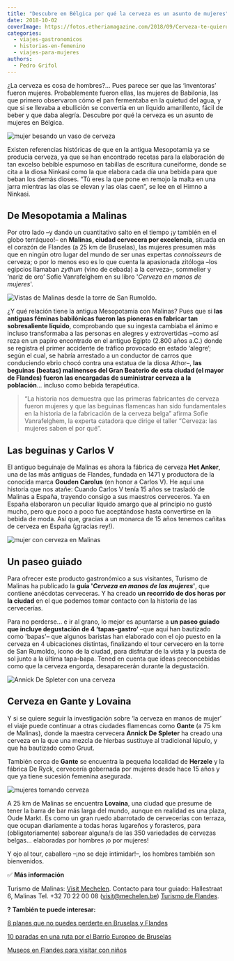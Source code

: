 ```yaml
---
title: "Descubre en Bélgica por qué la cerveza es un asunto de mujeres"
date: 2018-10-02
coverImage: https://fotos.etheriamagazine.com/2018/09/Cerveza-te-quiero.jpg
categories: 
  - viajes-gastronomicos
  - historias-en-femenino
  - viajes-para-mujeres
authors: 
  - Pedro Grifol
---
```


¿La cerveza es cosa de hombres?... Pues parece ser que las ‘inventoras’ fueron mujeres. 
Probablemente fueron ellas, las mujeres de Babilonia, las que primero observaron cómo el 
pan fermentaba en la quietud del agua, y que si se llevaba a ebullición se convertía en 
un líquido amarillento, fácil de beber y que daba alegría. Descubre por qué la cerveza 
es un asunto de mujeres en Bélgica. 

![mujer besando un vaso de cerveza](https://fotos.etheriamagazine.com/2018/09/Cerveza-te-quiero-1024x676.jpg "La cerveza es una bebida de mujeres.")

Existen referencias históricas de que en la antigua Mesopotamia ya se producía cerveza, 
ya que se han encontrado recetas para la elaboración de tan excelso bebible espumoso en 
tabillas de escritura cuneiforme, donde se cita a la diosa Ninkasi como la que elabora 
cada día una bebida para que beban los demás dioses. “Tú eres la que pone en remojo la 
malta en una jarra mientras las olas se elevan y las olas caen”, se lee en el Himno a 
Ninkasi. 

## De Mesopotamia a Malinas

Por otro lado –y dando un cuantitativo salto en el tiempo ¡y también en el globo 
terráqueo!– en **Malinas, ciudad cervecera por excelencia**, situada en el corazón de 
Flandes (a 25 km de Bruselas), las mujeres presumen más que en ningún otro lugar del 
mundo de ser unas expertas _connoisseurs_ de cerveza; o por lo menos eso es lo que 
cuenta la apasionada zitóloga –los egipcios llamaban _zythum_ (vino de cebada) a la 
cerveza–, sommelier y ‘nariz de oro’ Sofie Vanrafelghem en su libro '_Cerveza en manos 
de mujeres_'. 

![Vistas de Malinas desde la torre de San Rumoldo.](https://fotos.etheriamagazine.com/2018/09/Malinas-desde-la-torre-de-San-Rumoldo-1024x640.jpg "Vistas de Malinas desde la torre de San Rumoldo.")

¿Y qué relación tiene la antigua Mesopotamia con Malinas? Pues que si **las antiguas 
féminas babilónicas fueron las pioneras en fabricar tan sobresaliente líquido**, 
comprobando que su ingesta cambiaba el ánimo e incluso transformaba a las personas en 
alegres y extrovertidas –como así reza en un papiro encontrado en el antiguo Egipto 
(2.800 años a.C.) donde se registra el primer accidente de tráfico provocado en estado 
‘alegre’; según el cual, se habría arrestado a un conductor de carros que conduciendo 
ebrio chocó contra una estatua de la diosa Athor–, **las beguinas (beatas) malinenses 
del Gran Beaterio de esta ciudad (el mayor de Flandes) fueron las encargadas de 
suministrar cerveza a la población**… incluso como bebida terapéutica. 

> “La historia nos demuestra que las primeras fabricantes de cerveza fueron mujeres y que 
> las beguinas flamencas han sido fundamentales en la historia de la fabricación de la 
> cerveza belga” afirma Sofie Vanrafelghem, la experta catadora que dirige el taller 
> “Cerveza: las mujeres saben el por qué”. 

## Las beguinas y Carlos V

El antiguo beguinaje de Malinas es ahora la fábrica de cerveza **Het Anker**, una de las 
más antiguas de Flandes, fundada en 1471 y productora de la conocida marca **Gouden 
Carolus** (en honor a Carlos V). He aquí una historia que nos atañe: Cuando Carlos V 
tenía 15 años se trasladó de Malinas a España, trayendo consigo a sus maestros 
cerveceros. Ya en España elaboraron un peculiar líquido amargo que al principio no gustó 
mucho, pero que poco a poco fue aceptándose hasta convertirse en la bebida de moda. Así 
que, gracias a un monarca de 15 años tenemos cañitas de cerveza en España (¡gracias 
rey!). 

![mujer con cerveza en Malinas](https://fotos.etheriamagazine.com/2018/09/Cerveceria-De-Ryck-1024x625.jpg "Cervecería De Ryck (Herzele, cerca de Gante).")

## Un paseo guiado

Para ofrecer este producto gastronómico a sus visitantes, Turismo de Malinas ha 
publicado la **guía '_Cerveza en manos de las mujeres_'**, que contiene anécdotas 
cerveceras. Y ha creado **un recorrido de dos horas por la ciudad** en el que podemos 
tomar contacto con la historia de las cervecerías. 

Para no perderse… e ir al grano, lo mejor es apuntarse a **un paseo guiado que incluye 
degustación de 4 ‘tapas-gastro’** –que aquí han bautizado como 'bapas'– que algunos 
baristas han elaborado con el ojo puesto en la cerveza en 4 ubicaciones distintas, 
finalizando el tour cervecero en la torre de San Rumoldo, icono de la ciudad, para 
disfrutar de la vista y la puesta de sol junto a la última tapa-bapa. Tened en cuenta 
que ideas preconcebidas como que la cerveza engorda, desaparecerán durante la 
degustación. 

![Annick De Spleter con una cerveza](https://fotos.etheriamagazine.com/2018/09/Annick-De-Spleter-de-Cerveza-Gruut-674x1024.jpg "Annick De Spleter, creadora de la cerveza Gruut (sin lúpulo).")

## Cerveza en Gante y Lovaina

Y si se quiere seguir la investigación sobre ‘la cerveza en manos de mujer’ el viaje 
puede continuar a otras ciudades flamencas como **Gante** (a 75 km de Malinas), donde la 
maestra cervecera **Annick De Spleter** ha creado una cerveza en la que una mezcla de 
hierbas sustituye al tradicional lúpulo, y que ha bautizado como Gruut. 

También cerca de **Gante** se encuentra la pequeña localidad de **Herzele** y la fábrica 
De Ryck, cervecería gobernada por mujeres desde hace 15 años y que ya tiene sucesión 
femenina asegurada. 

![mujeres tomando cerveza](https://fotos.etheriamagazine.com/2018/09/Cerveceria-De-Ryck-belgica-1024x631.jpg "Cervecería De Ryck, gobernada por mujeres desde hace 15 años.")

A 25 km de Malinas se encuentra **Lovaina**, una ciudad que presume de tener la barra de 
bar más larga del mundo, aunque en realidad es una plaza, Oude Markt. Es como un gran 
ruedo abarrotado de cervecerías con terraza, que ocupan diariamente a todas horas 
lugareños y forasteros, para (obligatoriamente) saborear alguna/s de las 350 variedades 
de cervezas belgas… elaboradas por hombres ¡o por mujeres! 

Y ojo al tour, caballero –¡no se deje intimidar!–, los hombres también son bienvenidos. 

✅ **Más información** 

Turismo de Malinas: [Visit Mechelen](https://visit.mechelen.be/es). Contacto para tour 
guiado: Hallestraat 6, Malinas Tel. +32 70 22 00 08 (visit@mechelen.be) [Turismo de 
Flandes](http://www.visitflanders.com/es/). 

**?** **También te puede interesar:** 

[8 planes que no puedes perderte en Bruselas y 
Flandes](https://etheriamagazine.com/2021/03/12/que-ver-hacer-otros-planes-en-bruselas-y-flandes/) 

[10 paradas en una ruta por el Barrio Europeo de 
Bruselas](https://etheriamagazine.com/2022/09/29/que-ver-barrio-europeo-bruselas/) 

[Museos en Flandes para visitar con 
niños](https://etheriamagazine.com/2022/11/21/flandes-en-familia-museos/)
